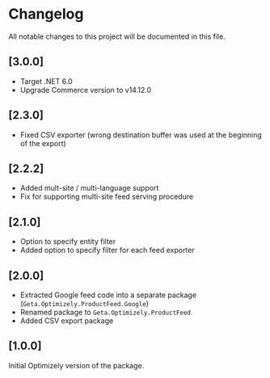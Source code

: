# Changelog

All notable changes to this project will be documented in this file.

## [3.0.0]

* Target .NET 6.0
* Upgrade Commerce version to v14.12.0

## [2.3.0]

* Fixed CSV exporter (wrong destination buffer was used at the beginning of the export)

## [2.2.2]

* Added mult-site / multi-language support
* Fix for supporting multi-site feed serving procedure

## [2.1.0]

* Option to specify entity filter
* Added option to specify filter for each feed exporter

## [2.0.0]

* Extracted Google feed code into a separate package (`Geta.Optimizely.ProductFeed.Google`)
* Renamed package to `Geta.Optimizely.ProductFeed`
* Added CSV export package

## [1.0.0]

Initial Optimizely version of the package.

